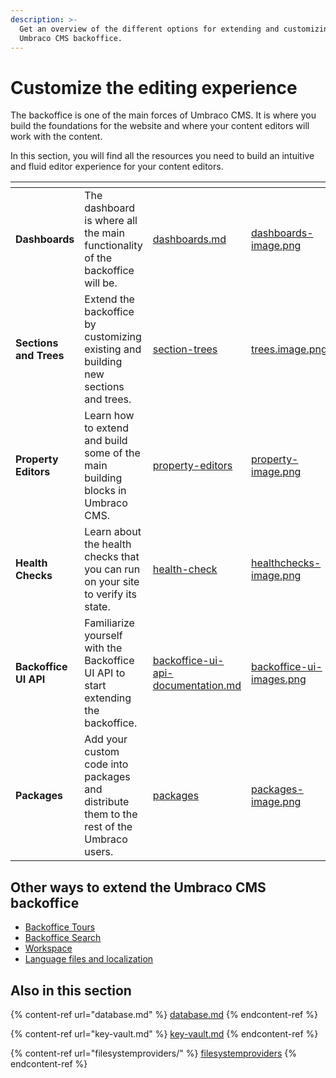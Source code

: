```yaml
---
description: >-
  Get an overview of the different options for extending and customizing the
  Umbraco CMS backoffice.
---
```


# Customize the editing experience

The backoffice is one of the main forces of Umbraco CMS. It is where you build the foundations for the website and where your content editors will work with the content.

In this section, you will find all the resources you need to build an intuitive and fluid editor experience for your content editors.

<table data-view="cards"><thead><tr><th></th><th></th><th data-hidden data-card-target data-type="content-ref"></th><th data-hidden data-card-cover data-type="files"></th></tr></thead><tbody><tr><td><strong>Dashboards</strong></td><td>The dashboard is where all the main functionality of the backoffice will be.</td><td><a href="dashboards.md">dashboards.md</a></td><td><a href="../.gitbook/assets/dashboards-image.png">dashboards-image.png</a></td></tr><tr><td><strong>Sections and Trees</strong></td><td>Extend the backoffice by customizing existing and building new sections and trees.</td><td><a href="section-trees/">section-trees</a></td><td><a href="../.gitbook/assets/trees.image.png">trees.image.png</a></td></tr><tr><td><strong>Property Editors</strong></td><td>Learn how to extend and build some of the main building blocks in Umbraco CMS.</td><td><a href="../fundamentals/backoffice/property-editors/">property-editors</a></td><td><a href="../.gitbook/assets/property-image.png">property-image.png</a></td></tr><tr><td><strong>Health Checks</strong></td><td>Learn about the health checks that you can run on your site to verify its state.</td><td><a href="health-check/">health-check</a></td><td><a href="../.gitbook/assets/healthchecks-image.png">healthchecks-image.png</a></td></tr><tr><td><strong>Backoffice UI API</strong></td><td>Familiarize yourself with the Backoffice UI API to start extending the backoffice.</td><td><a href="backoffice-ui-api-documentation.md">backoffice-ui-api-documentation.md</a></td><td><a href="../.gitbook/assets/backoffice-ui-images.png">backoffice-ui-images.png</a></td></tr><tr><td><strong>Packages</strong></td><td>Add your custom code into packages and distribute them to the rest of the Umbraco users.</td><td><a href="packages/">packages</a></td><td><a href="../.gitbook/assets/packages-image.png">packages-image.png</a></td></tr></tbody></table>

## Other ways to extend the Umbraco CMS backoffice

* [Backoffice Tours](backoffice-tours.md)
* [Backoffice Search](backoffice-search.md)
* [Workspace](workspaces/README.md)
* [Language files and localization](language-files/README.md)

## Also in this section

{% content-ref url="database.md" %}
[database.md](database.md)
{% endcontent-ref %}

{% content-ref url="key-vault.md" %}
[key-vault.md](key-vault.md)
{% endcontent-ref %}

{% content-ref url="filesystemproviders/" %}
[filesystemproviders](filesystemproviders/)
{% endcontent-ref %}
